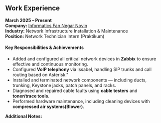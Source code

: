 ## Work Experience

**March 2025 – Present**  
**Company:** [Informatics Fan Negar Novin](http://fannegar.net)  
**Industry:** Network Infrastructure Installation & Maintenance  
**Position:** Network Technician Intern (Praktikum)

#### **Key Responsibilities & Achievements**
 
- Added and configured all critical network devices in **Zabbix** to ensure effective and continuous monitoring.
- Configured  **VoIP telephony** via Issabel, handling SIP trunks and call routing based on Asterisk."
- Installed and terminated network components — including ducts, trunking, Keystone jacks, patch panels, and racks. 
- Diagnosed and repaired cable faults using **cable testers** and **toner/trace tools**.  
- Performed hardware maintenance, including cleaning devices with **compressed air systems(Blower)**.

**Additional Notes:**